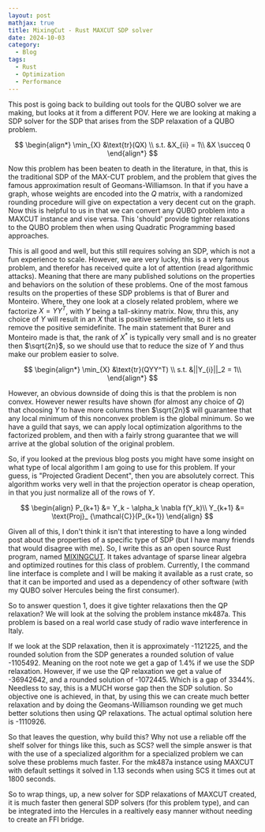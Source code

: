 ```yaml
---
layout: post
mathjax: true
title: MixingCut - Rust MAXCUT SDP solver
date: 2024-10-03
category:
  - Blog
tags:
  - Rust
  - Optimization
  - Performance
---
```


This post is going back to building out tools for the QUBO solver we are making, but looks at it from a different POV. Here we are looking at making a SDP solver for the SDP that arises from the SDP relaxation of a QUBO problem.

$$
\begin{align*}
\min_{X} &\text{tr}(QX) \\
s.t. &X_{ii} = 1\\
&X \succeq 0
\end{align*}
$$

Now this problem has been beaten to death in the literature, in that, this is the traditional SDP of the MAX-CUT problem, and the problem that gives the famous approximation result of Geomans-Williamson. In that if you have a graph, whose weights are encoded into the $Q$ matrix, with a randomized rounding procedure will give on expectation a very decent cut on the graph. Now this is helpful to us in that we can convert any QUBO problem into a MAXCUT instance and vise versa. This 'should' provide tighter relaxations to the QUBO problem then when using Quadratic Programming based approaches.

This is all good and well, but this still requires solving an SDP, which is not a fun experience to scale. However, we are very lucky, this is a very famous problem, and therefor has received quite a lot of attention (read algorithmic attacks). Meaning that there are many published solutions on the properties and behaviors on the solution of these problems. One of the most famous results on the properties of these SDP problems is that of Burer and Monteiro. Where, they one look at a closely related problem, where we factorize $X = YY^T$, with $Y$ being a tall-skinny matrix. Now, thru this, any choice of $Y$ will result in an $X$ that is positive semidefinite, so it lets us remove the positive semidefinite. The main statement that Burer and Monteiro made is that, the rank of $X^*$ is typically very small and is no greater then $\sqrt{2n}$, so we should use that to reduce the size of $Y$ and thus make our problem easier to solve.

$$
\begin{align*}
\min_{X} &\text{tr}(QYY^T) \\
s.t. &||Y_{i}||_2 = 1\\
\end{align*}
$$

However, an obvious downside of doing this is that the problem is non convex. However newer results have shown (for almost any choice of $Q$) that choosing $Y$ to have more columns then $\sqrt{2n}$ will guarantee that any local minimum of this nonconvex problem is the global minimum. So we have a guild that says, we can apply local optimization algorithms to the factorized problem, and then with a fairly strong guarantee that we will arrive at the global solution of the original problem.

So, if you looked at the previous blog posts you might have some insight on what type of local algorithm I am going to use for this problem. If your guess, is "Projected Gradient Decent", then you are absolutely correct. This algorithm works very well in that the projection operator is cheap operation, in that you just normalize all of the rows of $Y$.

$$
\begin{align}
P_{k+1} &= Y_k - \alpha_k \nabla  f(Y_k)\\
Y_{k+1} &=  \text{Proj}_ {\mathcal{C}}(P_{k+1})
\end{align}
$$

Given all of this, I don't think it isn't that interesting to have a long winded post about the properties of a specific type of SDP (but I have many friends that would disagree with me). So, I write this as an open source Rust program, named [MIXINGCUT](https://github.com/DKenefake/MixingCut). It takes advantage of sparse linear algebra and optimized routines for this class of problem. Currently, I the command line interface is complete and I will be making it available as a rust crate, so that it can be imported and used as a dependency of other software (with my QUBO solver Hercules being the first consumer).

So to answer question 1, does it give tighter relaxations then the QP relaxation? We will look at the solving the problem instance mk487a. This problem is based on a real world case study of radio wave interference in Italy.

If we look at the SDP relaxation, then it is approximately -1121225, and the rounded solution from the SDP generates a rounded solution of value -1105492. Meaning on the root note we get a gap of 1.4% if we use the SDP relaxation. However, if we use the QP relaxation we get a value of -36942642, and a rounded solution of -1072445. Which is a gap of 3344%. Needless to say, this is a MUCH worse gap then the SDP solution. So objective one is achieved, in that, by using this we can create much better relaxation and by doing the Geomans-Williamson rounding we get much better solutions then using QP relaxations. The actual optimal solution here is -1110926.

So that leaves the question, why build this? Why not use a reliable off the shelf solver for things like this, such as SCS? well the simple answer is that with the use of a specialized algorithm for a specialized problem we can solve these problems much faster. For the mk487a instance using MAXCUT with default settings it solved in 1.13 seconds when using SCS it times out at 1800 seconds. 

So to wrap things, up, a new solver for SDP relaxations of MAXCUT created, it is much faster then general SDP solvers (for this problem type), and can be integrated into the Hercules in a realtively easy manner without needing to create an FFI bridge.

